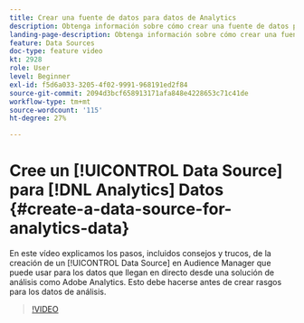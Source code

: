 ```yaml
---
title: Crear una fuente de datos para datos de Analytics
description: Obtenga información sobre cómo crear una fuente de datos para los datos que llegan en directo desde una solución de análisis como Adobe Analytics. Haga esto antes de crear características para los datos de análisis.
landing-page-description: Obtenga información sobre cómo crear una fuente de datos para los datos que llegan en directo desde una solución de análisis como Adobe Analytics. Haga esto antes de crear características para los datos de análisis.
feature: Data Sources
doc-type: feature video
kt: 2928
role: User
level: Beginner
exl-id: f5d6a033-3205-4f02-9991-968191ed2f84
source-git-commit: 2094d3bcf658913171afa848e4228653c71c41de
workflow-type: tm+mt
source-wordcount: '115'
ht-degree: 27%

---
```


# Cree un [!UICONTROL Data Source] para [!DNL Analytics] Datos {#create-a-data-source-for-analytics-data}

En este vídeo explicamos los pasos, incluidos consejos y trucos, de la creación de un [!UICONTROL Data Source] en Audience Manager que puede usar para los datos que llegan en directo desde una solución de análisis como Adobe Analytics. Esto debe hacerse antes de crear rasgos para los datos de análisis.

>[!VIDEO](https://video.tv.adobe.com/v/27329/?quality=12)
